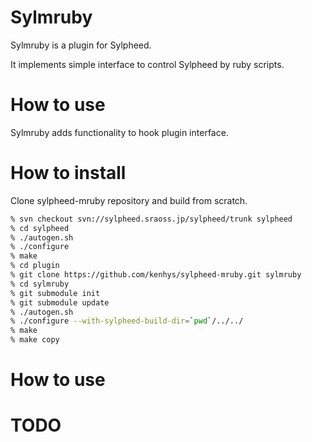 # Sylmruby

Sylmruby is a plugin for Sylpheed.

It implements simple interface to control Sylpheed
by ruby scripts.

# How to use

Sylmruby adds functionality to hook plugin interface.

# How to install

Clone sylpheed-mruby repository and build from scratch.

```sh
% svn checkout svn://sylpheed.sraoss.jp/sylpheed/trunk sylpheed
% cd sylpheed
% ./autogen.sh
% ./configure
% make
% cd plugin
% git clone https://github.com/kenhys/sylpheed-mruby.git sylmruby
% cd sylmruby
% git submodule init
% git submodule update
% ./autogen.sh
% ./configure --with-sylpheed-build-dir=`pwd`/../../
% make
% make copy
```

# How to use

# TODO

